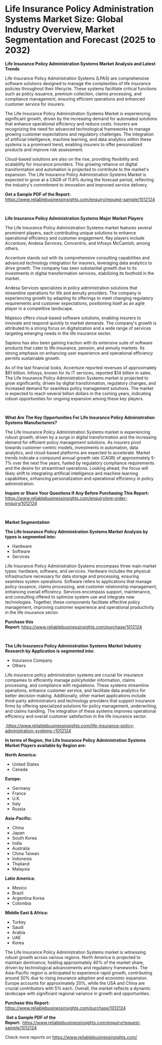 <p><h1>Life Insurance Policy Administration Systems Market Size: Global Industry Overview, Market Segmentation and Forecast (2025 to 2032)</h1></p><p><strong>Life Insurance Policy Administration Systems Market Analysis and Latest Trends</strong></p>
<p><p>Life Insurance Policy Administration Systems (LPAS) are comprehensive software solutions designed to manage the complexities of life insurance policies throughout their lifecycle. These systems facilitate critical functions such as policy issuance, premium collection, claims processing, and compliance management, ensuring efficient operations and enhanced customer service for insurers.</p><p>The Life Insurance Policy Administration Systems Market is experiencing significant growth, driven by the increasing demand for automated solutions that enhance operational efficiency and reduce costs. Insurers are recognizing the need for advanced technological frameworks to manage growing customer expectations and regulatory challenges. The integration of artificial intelligence, machine learning, and data analytics within these systems is a prominent trend, enabling insurers to offer personalized products and improve risk assessment.</p><p>Cloud-based solutions are also on the rise, providing flexibility and scalability for insurance providers. This growing reliance on digital transformation and automation is projected to contribute to the market's expansion. The Life Insurance Policy Administration Systems Market is expected to grow at a CAGR of 11.8% during the forecast period, reflecting the industry's commitment to innovation and improved service delivery.</p></p>
<p><strong>Get a Sample PDF of the Report:&nbsp;</strong> <a href="https://www.reliablebusinessinsights.com/enquiry/request-sample/1012124?utm_campaign=3077&utm_medium=2&utm_source=Github&utm_content=ia&utm_term=06032025&utm_id=life-insurance-policy-administration-systems">https://www.reliablebusinessinsights.com/enquiry/request-sample/1012124</a></p>
<p>&nbsp;</p>
<p><strong>Life Insurance Policy Administration Systems Major Market Players</strong></p>
<p><p>The Life Insurance Policy Administration Systems market features several prominent players, each contributing unique solutions to enhance operational efficiency and customer engagement. Key players include Accenture, Andesa Services, Concentrix, and Infosys McCamish, among others.</p><p>Accenture stands out with its comprehensive consulting capabilities and advanced technology integration for insurers, leveraging data analytics to drive growth. The company has seen substantial growth due to its investments in digital transformation services, stabilizing its foothold in the market.</p><p>Andesa Services specializes in policy administration solutions that streamline operations for life and annuity providers. The company is experiencing growth by adapting its offerings to meet changing regulatory requirements and customer expectations, positioning itself as an agile player in a competitive landscape.</p><p>Majesco offers cloud-based software solutions, enabling insurers to innovate and respond quickly to market demands. The company's growth is attributed to a strong focus on digitalization and a wide range of services targeting emerging needs in the life insurance sector.</p><p>Sapiens has also been gaining traction with its extensive suite of software products that cater to life insurance, pension, and annuity markets. Its strong emphasis on enhancing user experience and operational efficiency permits sustainable growth.</p><p>As of the last financial looks, Accenture reported revenues of approximately $61 billion. Infosys, known for its IT services, reported $14 billion in sales. The Life Insurance Policy Administration Systems market is projected to grow significantly, driven by digital transformation, regulatory changes, and increased demand for seamless policy management solutions. The market is expected to reach several billion dollars in the coming years, indicating robust opportunities for ongoing expansion among these key players.</p></p>
<p>&nbsp;</p>
<p><strong>What Are The Key Opportunities For Life Insurance Policy Administration Systems Manufacturers?</strong></p>
<p><p>The Life Insurance Policy Administration Systems market is experiencing robust growth, driven by a surge in digital transformation and the increasing demand for efficient policy management solutions. As insurers pivot towards customer-centric models, investments in automation, data analytics, and cloud-based platforms are expected to accelerate. Market trends indicate a compound annual growth rate (CAGR) of approximately 5-7% over the next five years, fueled by regulatory compliance requirements and the desire for streamlined operations. Looking ahead, the focus will likely shift to integrating artificial intelligence and machine learning capabilities, enhancing personalization and operational efficiency in policy administration.</p></p>
<p><strong>Inquire or Share Your Questions If Any Before Purchasing This Report:</strong> <a href="https://www.reliablebusinessinsights.com/enquiry/pre-order-enquiry/1012124?utm_campaign=3077&utm_medium=2&utm_source=Github&utm_content=ia&utm_term=06032025&utm_id=life-insurance-policy-administration-systems">https://www.reliablebusinessinsights.com/enquiry/pre-order-enquiry/1012124</a></p>
<p>&nbsp;</p>
<p><strong>Market Segmentation</strong></p>
<p><strong>The Life Insurance Policy Administration Systems Market Analysis by types is segmented into:</strong></p>
<p><ul><li>Hardware</li><li>Software</li><li>Services</li></ul></p>
<p><p>Life Insurance Policy Administration Systems encompass three main market types: hardware, software, and services. Hardware includes the physical infrastructure necessary for data storage and processing, ensuring seamless system operations. Software refers to applications that manage policy issuance, claims processing, and customer relationship management, enhancing overall efficiency. Services encompass support, maintenance, and consulting offered to optimize system use and integrate new technologies. Together, these components facilitate effective policy management, improving customer experience and operational productivity in the life insurance sector.</p></p>
<p><strong>Purchase this Report:&nbsp;</strong><a href="https://www.reliablebusinessinsights.com/purchase/1012124?utm_campaign=3077&utm_medium=2&utm_source=Github&utm_content=ia&utm_term=06032025&utm_id=life-insurance-policy-administration-systems">https://www.reliablebusinessinsights.com/purchase/1012124</a></p>
<p>&nbsp;</p>
<p><strong>The Life Insurance Policy Administration Systems Market Industry Research by Application is segmented into:</strong></p>
<p><ul><li>Insurance Company</li><li>Others</li></ul></p>
<p><p>Life insurance policy administration systems are crucial for insurance companies to efficiently manage policyholder information, claims processing, and compliance with regulations. These systems streamline operations, enhance customer service, and facilitate data analytics for better decision-making. Additionally, other market applications include third-party administrators and technology providers that support insurance firms by offering specialized solutions for policy management, underwriting, and claims handling. The integration of these systems improves operational efficiency and overall customer satisfaction in the life insurance sector.</p></p>
<p><a href="https://www.reliablebusinessinsights.com/life-insurance-policy-administration-systems-r1012124?utm_campaign=3077&utm_medium=2&utm_source=Github&utm_content=ia&utm_term=06032025&utm_id=life-insurance-policy-administration-systems">&nbsp;https://www.reliablebusinessinsights.com/life-insurance-policy-administration-systems-r1012124</a></p>
<p><strong>In terms of Region, the Life Insurance Policy Administration Systems Market Players available by Region are:</strong></p>
<p>
    <p> <strong> North America: </strong>
        <ul>
            <li>United States</li>
            <li>Canada</li>
        </ul>
        </p> 
    <p> <strong> Europe: </strong>
        <ul>
            <li>Germany</li>
            <li>France</li>
            <li>U.K.</li>
            <li>Italy</li>
            <li>Russia</li>
        </ul>
        </p> 
    <p> <strong> Asia-Pacific: </strong>
        <ul>
            <li>China</li>
            <li>Japan</li>
            <li>South Korea</li>
            <li>India</li>
            <li>Australia</li>
            <li>China Taiwan</li>
            <li>Indonesia</li>
            <li>Thailand</li>
            <li>Malaysia</li>
        </ul>
        </p> 
    <p> <strong> Latin America: </strong>
        <ul>
            <li>Mexico</li>
            <li>Brazil</li>
            <li>Argentina Korea</li>
            <li>Colombia</li>
        </ul>
        </p> 
    <p> <strong> Middle East & Africa: </strong>
        <ul>
            <li>Turkey</li>
            <li>Saudi</li>
            <li>Arabia</li>
            <li>UAE</li>
            <li>Korea</li>
        </ul>
    </p>
    </p>
<p><p>The Life Insurance Policy Administration Systems market is witnessing robust growth across various regions. North America is projected to maintain dominance, holding approximately 40% of the market share, driven by technological advancements and regulatory frameworks. The Asia-Pacific region is anticipated to experience rapid growth, contributing around 30% due to rising insurance adoption and economic expansion. Europe accounts for approximately 20%, while the USA and China are crucial contributors with 5% each. Overall, the market reflects a dynamic landscape with significant regional variance in growth and opportunities.</p></p>
<p><strong>Purchase this Report: </strong><a href="https://www.reliablebusinessinsights.com/purchase/1012124?utm_campaign=3077&utm_medium=2&utm_source=Github&utm_content=ia&utm_term=06032025&utm_id=life-insurance-policy-administration-systems">https://www.reliablebusinessinsights.com/purchase/1012124</a></p>
<p>&nbsp;<strong>Get a Sample PDF of the Report:&nbsp;&nbsp;</strong><a href="https://www.reliablebusinessinsights.com/enquiry/request-sample/1012124?utm_campaign=3077&utm_medium=2&utm_source=Github&utm_content=ia&utm_term=06032025&utm_id=life-insurance-policy-administration-systems">https://www.reliablebusinessinsights.com/enquiry/request-sample/1012124</a></p>
<p><strong></strong></p>
<p>Check more reports on <a href="https://www.reliablebusinessinsights.com/?utm_campaign=3077&utm_medium=2&utm_source=Github&utm_content=ia&utm_term=06032025&utm_id=life-insurance-policy-administration-systems">https://www.reliablebusinessinsights.com/</a></p>